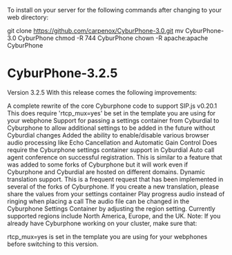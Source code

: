 To install on your server for the following commands after changing to your web directory:

git clone https://github.com/carpenox/CyburPhone-3.0.git
mv CyburPhone-3.0 CyburPhone
chmod -R 744 CyburPhone
chown -R apache:apache CyburPhone

# CyburPhone-3.2.5

Version 3.2.5
With this release comes the following improvements:

A complete rewrite of the core Cyburphone code to support SIP.js v0.20.1
This does require 'rtcp_mux=yes' be set in the template you are using for your webphone
Support for passing a settings container from Cyburdial to Cyburphone to allow additional settings to be added in the future without Cyburdial changes
Added the ability to enable/disable various browser audio processing like Echo Cancellation and Automatic Gain Control
Does require the Cyburphone settings container support in Cyburdial
Auto call agent conference on successful registration. This is similar to a feature that was added to some forks of Cyburphone but it will work even if Cyburphone and Cyburdial are hosted on different domains.
Dynamic translation support. This is a frequent request that has been implemented in several of the forks of Cyburphone.
If you create a new translation, please share the values from your settings container
Play progress audio instead of ringing when placing a call
The audio file can be changed in the Cyburphone Settings Container by adjusting the region setting.
Currently supported regions include North America, Europe, and the UK.
Note:
If you already have Cyburphone working on your cluster, make sure that:

rtcp_mux=yes
is set in the template you are using for your webphones before switching to this version.
